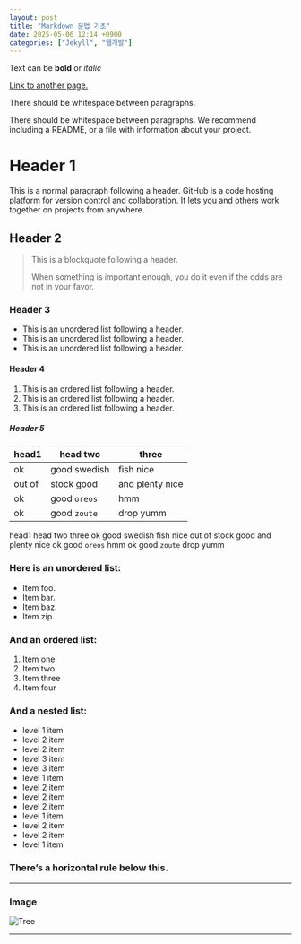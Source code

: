 ```yaml
---
layout: post
title: "Markdown 문법 기초"
date: 2025-05-06 12:14 +0900
categories: ["Jekyll", "웹개발"]
---
```

Text can be **bold** or _italic_

[Link to another page.](https://www.snu.ac.kr/)

There should be whitespace between paragraphs.

There should be whitespace between paragraphs. We recommend including a README, or a file with information about your project.

# Header 1
This is a normal paragraph following a header. GitHub is a code hosting platform for version control and collaboration. It lets you and others work together on projects from anywhere.

## Header 2
> This is a blockquote following a header.
> 
> When something is important enough, you do it even if the odds are not in your favor.

### Header 3
* This is an unordered list following a header.
* This is an unordered list following a header.
* This is an unordered list following a header.

#### Header 4
1. This is an ordered list following a header.
2. This is an ordered list following a header.
3. This is an ordered list following a header.

##### Header 5

| head1    | 	head two     | three          |
|----------|---------------|----------------|
| ok       | good swedish  | fish nice      |
| out of   | stock good    | and plenty nice|
| ok       | good `oreos`  | hmm            |
| ok       | good `zoute`  | drop yumm      |

  <tr>
    <td>head1</td>
    <td>head two</td>
    <td>three</td>
  </tr>
  <tr>
    <td>ok</td>
    <td>good swedish</td>
    <td>fish nice</td>
  </tr>
  <tr>
    <td>out of</td>
    <td>stock good</td>
    <td>and plenty nice</td>
  </tr>
  <tr>
    <td>ok</td>
    <td>good <code>oreos</code></td>
    <td>hmm</td>
  </tr>
  <tr>
    <td>ok</td>
    <td>good <code>zoute</code></td>
    <td>drop yumm</td>
  </tr>

### Here is an unordered list:
* Item foo.
* Item bar.
* Item baz.
* Item zip.

### And an ordered list:
1. Item one
2. Item two
3. Item three
4. Item four

### And a nested list:
* level 1 item
 * level 2 item
 * level 2 item
  * level 3 item
  * level 3 item
* level 1 item
 * level 2 item
 * level 2 item
 * level 2 item
* level 1 item
 * level 2 item
 * level 2 item
* level 1 item
  
### There’s a horizontal rule below this.

---


### Image
![Tree](/assets/img/jeremy-bishop-EwKXn5CapA4-unsplash.jpg)

---
